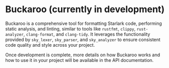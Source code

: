 # Buckaroo (currently in development)

Buckaroo is a comprehensive tool for formatting Starlark code, performing static analysis, and linting, similar to tools like `rustfmt`, `clippy`, `rust-analyzer`, `clang-format`, and `clang-tidy`. It leverages the functionality provided by `sky_lexer`, `sky_parser`, and `sky_analyzer` to ensure consistent code quality and style across your project.

Once development is complete, more details on how Buckaroo works and how to use it in your project will be available in the API documentation.
